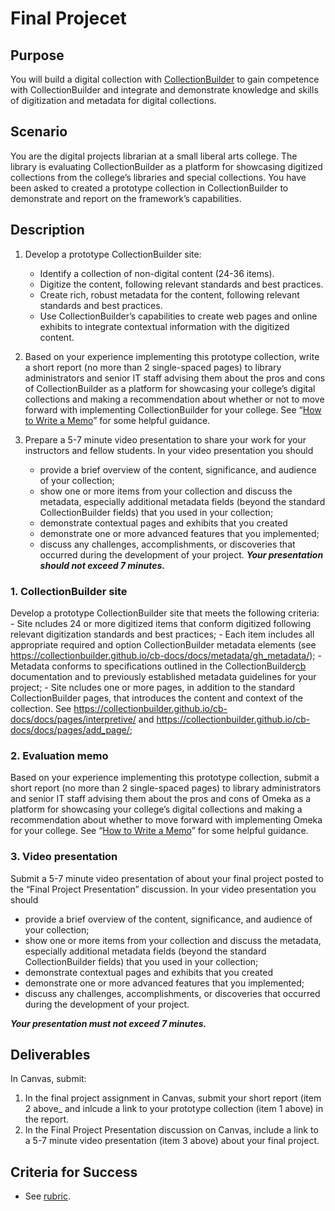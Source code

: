 [cb]: https://collectionbuilder.github.io "CollectionBuilder"
# Final Projecet

## Purpose
You will build a digital collection with [CollectionBuilder][cb] to gain competence with CollectionBuilder and integrate and demonstrate knowledge and skills of digitization and metadata for digital collections.

## Scenario
You are the digital projects librarian at a small liberal arts college. The library is evaluating CollectionBuilder as a platform for showcasing digitized collections from the college’s libraries and special collections. You have been asked to created a prototype collection in CollectionBuilder to demonstrate and report on the framework’s capabilities.

## Description

1. Develop a prototype CollectionBuilder site:
	- Identify a collection of non-digital content (24-36 items).
	- Digitize the content, following relevant standards and best practices.
	- Create rich, robust metadata for the content, following relevant standards and best practices.
	- Use CollectionBuilder’s capabilities to create web pages and online exhibits to integrate contextual information with the digitized content.
	
2. Based on your experience implementing this prototype collection, write a short report (no more than 2 single-spaced pages) to library administrators and senior IT staff advising them about the pros and cons of CollectionBuilder as a platform for showcasing your college’s digital collections and making a recommendation about whether or not to move forward with implementing CollectionBuilder for your college. See “[How to Write a Memo](https://www.grammarly.com/blog/how-to-write-memo/)” for some helpful guidance.

3. Prepare a 5-7 minute video presentation to share your work for your instructors and fellow students. In your video presentation you should 
	- provide a brief overview of the content, significance, and audience of your collection; 
	- show one or more items from your collection and discuss the metadata, especially additional metadata fields (beyond the standard CollectionBuilder fields) that you used in your collection;
	- demonstrate contextual pages and exhibits that you created
	- demonstrate one or more advanced features that you implemented;  
	- discuss any challenges, accomplishments, or discoveries that occurred during the development of your project.
	**_Your presentation should not exceed 7 minutes._**

### 1. CollectionBuilder site

Develop a prototype CollectionBuilder site that meets the following criteria:	
	- Site ncludes 24 or more digitized items that conform digitized following relevant digitization standards and best practices;
	- Each item includes all appropriate required and option CollectionBuilder metadata elements (see <https://collectionbuilder.github.io/cb-docs/docs/metadata/gh_metadata/>); 
	- Metadata conforms to specifications outlined in the CollectionBuilder[cb] documentation and to previously established metadata guidelines for your project;
	- Site ncludes one or more pages, in addition to the standard CollectionBuilder pages, that introduces the content and context of the collection. See <https://collectionbuilder.github.io/cb-docs/docs/pages/interpretive/> and <https://collectionbuilder.github.io/cb-docs/docs/pages/add_page/>;

### 2. Evaluation memo

Based on your experience implementing this prototype collection, submit a short report (no more than 2 single-spaced pages) to library administrators and senior IT staff advising them about the pros and cons of Omeka as a platform for showcasing your college’s digital collections and making a recommendation about whether to move forward with implementing Omeka for your college. See “[How to Write a Memo](https://www.grammarly.com/blog/how-to-write-memo/)” for some helpful guidance.

### 3. Video presentation

Submit a 5-7 minute video presentation of about your final project posted to the “Final Project Presentation” discussion. In your video presentation you should 
- provide a brief overview of the content, significance, and audience of your collection; 
- show one or more items from your collection and discuss the metadata, especially additional metadata fields (beyond the standard CollectionBuilder fields) that you used in your collection;
- demonstrate contextual pages and exhibits that you created
- demonstrate one or more advanced features that you implemented;  
- discuss any challenges, accomplishments, or discoveries that occurred during the development of your project.

**_Your presentation must not exceed 7 minutes._**

## Deliverables

In Canvas, submit:

1. In the final project assignment in Canvas, submit your short report (item 2 above_ and inlcude a link to your prototype collection (item 1 above) in the report.
2. In the Final Project Presentation discussion on Canvas, include a link to a 5-7 minute video presentation (item 3 above) about your final project.

## Criteria for Success

- See [rubric](rubric_final_project.md).

